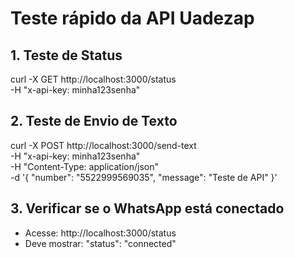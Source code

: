 # Teste rápido da API Uadezap

## 1. Teste de Status
curl -X GET http://localhost:3000/status \
  -H "x-api-key: minha123senha"

## 2. Teste de Envio de Texto
curl -X POST http://localhost:3000/send-text \
  -H "x-api-key: minha123senha" \
  -H "Content-Type: application/json" \
  -d '{
    "number": "5522999569035",
    "message": "Teste de API"
  }'

## 3. Verificar se o WhatsApp está conectado
- Acesse: http://localhost:3000/status
- Deve mostrar: "status": "connected"
